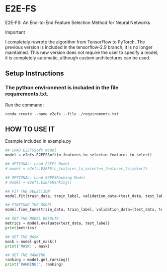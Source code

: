 # E2E-FS
E2E-FS: An End-to-End Feature Selection Method for Neural Networks

> [!IMPORTANT]
> I completely rewrote the algorithm from TensorFlow to PyTorch. The previous version is included in the tensorflow-2.9 branch, it is no longer maintained.
> This new version does not require the user to specify a model, it is completely automatic, although custom architectures can be used.

## Setup Instructions

### The python environment is included in the file requirements.txt.
Run the command:
 
    conda create --name e2efs --file ./requirements.txt

## HOW TO USE IT
Example included in example.py    

```python
## LOAD E2EFSSoft model
model = e2efs.E2EFSSoft(n_features_to_select=n_features_to_select)

## OPTIONAL: Load E2EFS Model
# model = e2efs.E2EFS(n_features_to_select=n_features_to_select)

## OPTIONAL: Load E2EFSRanking Model
# model = e2efs.E2EFSRanking()

## FIT THE SELECTION
model.fit(train_data, train_label, validation_data=(test_data, test_label), batch_size=2, max_epochs=2000)

## FINETUNE THE MODEL
model.fine_tune(train_data, train_label, validation_data=(test_data, test_label), batch_size=2, max_epochs=100)

## GET THE MODEL RESULTS
metrics = model.evaluate(test_data, test_label)
print(metrics)

## GET THE MASK
mask = model.get_mask()
print('MASK:', mask)

## GET THE RANKING
ranking = model.get_ranking()
print('RANKING:', ranking)
```
